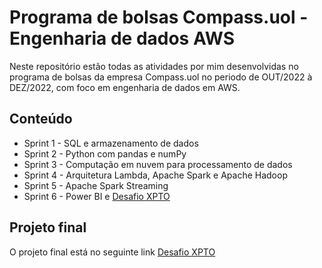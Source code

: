 # Programa de bolsas Compass.uol - Engenharia de dados AWS

Neste repositório estão todas as atividades por mim desenvolvidas no programa de bolsas da empresa Compass.uol no periodo de OUT/2022 à DEZ/2022, com foco em engenharia de dados em AWS.
## Conteúdo

* Sprint 1 - SQL e armazenamento de dados
* Sprint 2 - Python com pandas e numPy
* Sprint 3 - Computação em nuvem para processamento de dados
* Sprint 4 - Arquitetura Lambda, Apache Spark e Apache Hadoop
* Sprint 5 - Apache Spark Streaming
* Sprint 6 - Power BI e [Desafio XPTO](https://github.com/guilhermefmk/Analise_de_sentimentos_twitter)

## Projeto final

O projeto final está no seguinte link [Desafio XPTO](https://github.com/guilhermefmk/Analise_de_sentimentos_twitter)
